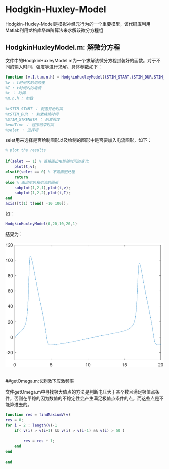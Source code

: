 # Hodgkin-Huxley-Model

​		Hodgkin-Huxley-Model是模拟神经元行为的一个重要模型，该代码库利用Matlab利用龙格库塔四阶算法来求解该微分方程组

## HodgkinHuxleyModel.m: 解微分方程

​		文件中的HodgkinHuxleyModel.m为一个求解该微分方程封装好的函数。对于不同的输入时间，强度等进行求解。具体参数如下：

```matlab
function [v,I,t,m,n,h] = HodgkinHuxleyModel(tSTIM_START,tSTIM_DUR,STIM_STRENGTH,endTime,selet)
%v : t时间内的电势差
%I : t时间内的电流
%t ： 时间
%m,n,h : 参数

%tSTIM_START ： 刺激开始时间
%tSTIM_DUR ： 刺激持续时间
%STIM_STRENGTH ： 刺激强度
%endTime ： 程序结束时间
%selet ： 选择项

```

selet用来选择是否绘制图形以及绘制的图形中是否要加入电流图形，如下：

```matlab
% plot the results

if(selet == 1) % 直接画出电势随时间的变化
    plot(t,v);
elseif(selet == 0) % 不做画图处理
    return   
else % 画出电势和电流的图形
    subplot(1,2,1),plot(t,v);
    subplot(1,2,2),plot(t,I);
end
axis([t(1) t(end) -10 100]);
```
如：
```matlab
HodgkinHuxleyModel(0,20,10,20,1)
```
结果为：<br><br>
![1](https://raw.githubusercontent.com/Tikmoing/Hodgkin-Huxley-Model/main/png/1.png)


<br>
##getOmega.m:长刺激下应激频率

文件getOmega.m中寻找极大值点的方法是判断电压大于某个数且满足极值点条件，否则在平稳的因为数值的不稳定性会产生满足极值点条件的点，而这些点是不能算进去的。

```matlab
function res = findMaxiumV(v)
res = 0;
for i = 2 : length(v)-1
    if( v(i) > v(i+1) && v(i) > v(i-1) && v(i) > 50 )

        res = res + 1;
    end
end

end
```

